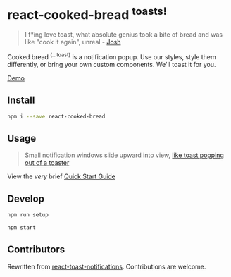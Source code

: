 # react-cooked-bread <sup>toasts!</sup>

> I f\*ing love toast, what absolute genius took a bite of bread and was like "cook it again", unreal - [Josh](https://twitter.com/LoserCrew/status/1039294149667770368?s=20)

Cooked bread <sup>(...toast)</sup> is a notification popup. Use our styles, style them differently, or bring your own custom components. We'll toast it for you.

[Demo](https://brettinternet.github.io/react-cooked-bread/)

## Install

```sh
npm i --save react-cooked-bread
```

## Usage

> Small notification windows slide upward into view, [like toast popping out of a toaster](https://en.wikipedia.org/wiki/Pop-up_notification)

View the _very_ brief [Quick Start Guide](https://brettinternet.github.io/react-cooked-bread/quick-start)

## Develop

```sh
npm run setup

npm start
```

## Contributors

Rewritten from [react-toast-notifications](https://github.com/jossmac/react-toast-notifications). Contributions are welcome.
